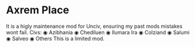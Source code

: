 # Axrem Place
It is a higly maintenance mod for Unciv, ensuring my past mods mistakes wont fail.
  Civs:
◉ Azibhania
◉ Chediluen
◉ Ilumara Ira
◉ Colziand
◉ Salumi
◉ Salveo
◉ Others
This is a limited mod.
